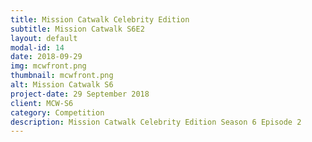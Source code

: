 ```yaml
---
title: Mission Catwalk Celebrity Edition
subtitle: Mission Catwalk S6E2 
layout: default
modal-id: 14
date: 2018-09-29
img: mcwfront.png
thumbnail: mcwfront.png
alt: Mission Catwalk S6
project-date: 29 September 2018
client: MCW-S6
category: Competition
description: Mission Catwalk Celebrity Edition Season 6 Episode 2 
--- 
```

